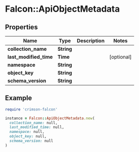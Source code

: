 # Falcon::ApiObjectMetadata

## Properties

| Name | Type | Description | Notes |
| ---- | ---- | ----------- | ----- |
| **collection_name** | **String** |  |  |
| **last_modified_time** | **Time** |  | [optional] |
| **namespace** | **String** |  |  |
| **object_key** | **String** |  |  |
| **schema_version** | **String** |  |  |

## Example

```ruby
require 'crimson-falcon'

instance = Falcon::ApiObjectMetadata.new(
  collection_name: null,
  last_modified_time: null,
  namespace: null,
  object_key: null,
  schema_version: null
)
```

